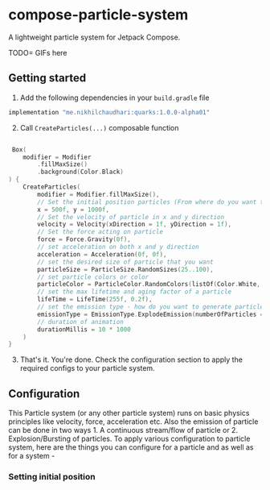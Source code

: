 # compose-particle-system
A lightweight particle system for Jetpack Compose.


TODO= GIFs here


## Getting started

1. Add the following dependencies in your `build.gradle` file

```groovy
implementation "me.nikhilchaudhari:quarks:1.0.0-alpha01"
```

2. Call `CreateParticles(...)` composable function

```kotlin

 Box(
    modifier = Modifier
        .fillMaxSize()
        .background(Color.Black)
) {
    CreateParticles(
        modifier = Modifier.fillMaxSize(),
        // Set the initial position particles (From where do you want to shoot/generate particles)
        x = 500f, y = 1000f,
        // Set the velocity of particle in x and y direction
        velocity = Velocity(xDirection = 1f, yDirection = 1f),
        // Set the force acting on particle
        force = Force.Gravity(0f),
        // set acceleration on both x and y direction
        acceleration = Acceleration(0f, 0f),
        // set the desired size of particle that you want
        particleSize = ParticleSize.RandomSizes(25..100),
        // set particle colors or color
        particleColor = ParticleColor.RandomColors(listOf(Color.White, Color.Yellow, Color.Red, Color.Blue)),
        // set the max lifetime and aging factor of a particle
        lifeTime = LifeTime(255f, 0.2f),
        // set the emission type - how do you want to generate particle - as a flow/stream, as a explosion/blast
        emissionType = EmissionType.ExplodeEmission(numberOfParticles = 100),
        // duration of animation 
        durationMillis = 10 * 1000
    )
}
```
3. That's it. You're done. Check the configuration section to apply the required configs to your particle system.

## Configuration

This Particle system (or any other particle system) runs on basic physics principles like velocity, force, acceleration etc. Also the emission of particle can be done in two ways 1. A continuous stream/flow of particle or 2. Explosion/Bursting of particles. To apply various configuration to particle system, here are the things you can configure for a particle and as well as for a system - 

### Setting initial position






